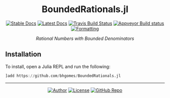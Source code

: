 <div align="center">

# BoundedRationals.jl

[![Stable Docs](https://img.shields.io/badge/docs-stable-blue.svg?style=flat-square)](https://bhgomes.github.io/BoundedRationals.jl/stable)
[![Latest Docs](https://img.shields.io/badge/docs-latest-blue.svg?style=flat-square)](https://bhgomes.github.io/BoundedRationals.jl/latest)
[![Travis Build Status](https://img.shields.io/travis/com/bhgomes/BoundedRationals.jl?style=flat-square)](https://travis-ci.com/bhgomes/BoundedRationals.jl)
[![Appveyor Build status](https://img.shields.io/appveyor/ci/bhgomes/boundedrationals-jl?style=flat-square)](https://ci.appveyor.com/project/bhgomes/boundedrationals-jl)
[![Formatting](https://img.shields.io/badge/format-tab%204%20margin%2096-888?style=flat-square)](https://github.com/domluna/JuliaFormatter.jl)

_Rational Numbers with Bounded Denominators_

</div>

## Installation

To install, open a Julia REPL and run the following:

```julia
]add https://github.com/bhgomes/BoundedRationals.jl
```

---
<div align="center">

[![Author](https://img.shields.io/badge/-bhgomes-blue?style=for-the-badge)](https://github.com/bhgomes)
[![License](https://img.shields.io/badge/-UNLICENSE-lightgray?style=for-the-badge)](UNLICENSE)
[![GitHub Repo](https://img.shields.io/badge/-GitHub-black?style=for-the-badge)](https://github.com/bhgomes/BoundedRationals.jl)

</div>
